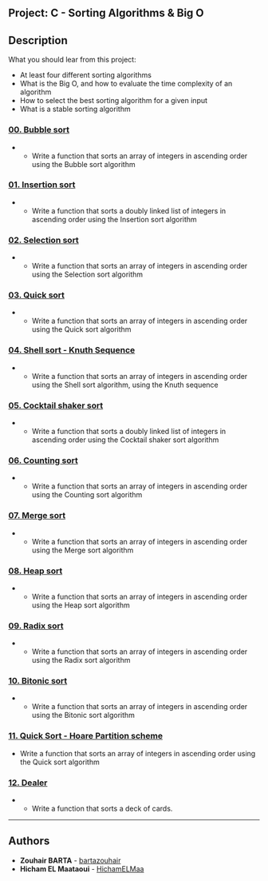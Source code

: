 ## Project: C - Sorting Algorithms & Big O

## Description
What you should lear from this project:

* At least four different sorting algorithms
* What is the Big O, and how to evaluate the time complexity of an algorithm
* How to select the best sorting algorithm for a given input
* What is a stable sorting algorithm

### [00. Bubble sort](./0-bubble_sort.c)
* - Write a function that  sorts an array of integers in ascending order using the Bubble sort algorithm   

### [01. Insertion sort](./1-insertion_sort_list.c)
* - Write a function that sorts a doubly linked list of integers in ascending order using the Insertion sort algorithm

### [02. Selection sort](./2-selection_sort.c)
* - Write a function that sorts an array of integers in ascending order using the Selection sort algorithm

### [03. Quick sort](./3-quick_sort.c)
* - Write a function that sorts an array of integers in ascending order using the Quick sort algorithm

### [04. Shell sort - Knuth Sequence](./100-shell_sort.c)
* - Write a function that sorts an array of integers in ascending order using the Shell sort algorithm, using the Knuth sequence

### [05. Cocktail shaker sort](./101-cocktail_sort_list.c)
* - Write a function that sorts a doubly linked list of integers in ascending order using the Cocktail shaker sort algorithm

### [06. Counting sort](./102-counting_sort.c)
* - Write a function that sorts an array of integers in ascending order using the Counting sort algorithm

### [07. Merge sort](./103-merge_sort.c)
* - Write a function that sorts an array of integers in ascending order using the Merge sort algorithm

### [08. Heap sort](./104-heap_sort.c)
* - Write a function that sorts an array of integers in ascending order using the Heap sort algorithm

### [09. Radix sort](./105-radix_sort.c)
* - Write a function that sorts an array of integers in ascending order using the Radix sort algorithm

### [10. Bitonic sort](./106-bitonic_sort.c)
* - Write a function that sorts an array of integers in ascending order using the Bitonic sort algorithm

### [11. Quick Sort - Hoare Partition scheme](./107-quick_sort_hoare.c)
* Write a function that sorts an array of integers in ascending order using the Quick sort algorithm

### [12. Dealer](./1000-sort_deck.c)
* - Write a function that sorts a deck of cards.

---

## Authors
* **Zouhair BARTA** - [bartazouhair](https://github.com/bartazouhair)
* **Hicham  EL Maataoui** - [HichamELMaa](https://github.com/HichamELMaa)
